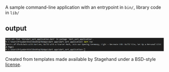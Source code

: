 A sample command-line application with an entrypoint in `bin/`, library code
in `lib/`
## output
![](dartop.PNG)

Created from templates made available by Stagehand under a BSD-style
[license](https://github.com/dart-lang/stagehand/blob/master/LICENSE).

